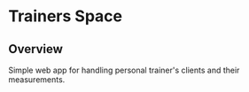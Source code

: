 Trainers Space
==============
Overview
--------
Simple web app for handling personal trainer's clients and their measurements.